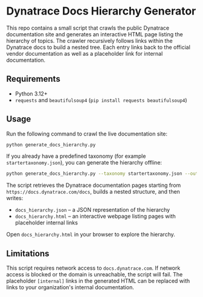 # Dynatrace Docs Hierarchy Generator

This repo contains a small script that crawls the public Dynatrace documentation site and generates an interactive HTML page listing the hierarchy of topics. The crawler recursively follows links within the Dynatrace docs to build a nested tree. Each entry links back to the official vendor documentation as well as a placeholder link for internal documentation.

## Requirements

- Python 3.12+
- `requests` and `beautifulsoup4` (`pip install requests beautifulsoup4`)

## Usage

Run the following command to crawl the live documentation site:

```bash
python generate_docs_hierarchy.py
```

If you already have a predefined taxonomy (for example `startertaxonomy.json`), you can generate the hierarchy offline:

```bash
python generate_docs_hierarchy.py --taxonomy startertaxonomy.json --output taxonomy.html
```

The script retrieves the Dynatrace documentation pages starting from `https://docs.dynatrace.com/docs`, builds a nested structure, and then writes:

- `docs_hierarchy.json` – a JSON representation of the hierarchy
- `docs_hierarchy.html` – an interactive webpage listing pages with placeholder internal links

Open `docs_hierarchy.html` in your browser to explore the hierarchy.

## Limitations

This script requires network access to `docs.dynatrace.com`. If network access is blocked or the domain is unreachable, the script will fail. The placeholder `[internal]` links in the generated HTML can be replaced with links to your organization's internal documentation.
